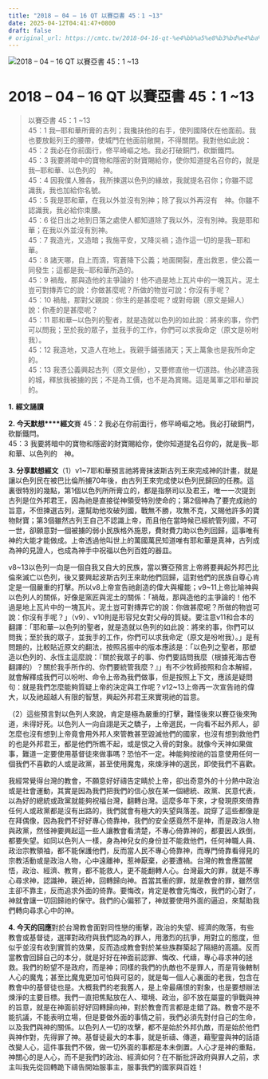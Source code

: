 ```yaml
---
title: "2018 – 04 – 16 QT 以賽亞書 45：1 ~13"
date: 2025-04-12T04:41:47+0800
draft: false
# original_url: https://cmtc.tw/2018-04-16-qt-%e4%bb%a5%e8%b3%bd%e4%ba%9e%e6%9b%b8-45%ef%bc%9a1-13
---
```


![2018 – 04 – 16 QT 以賽亞書 45：1 ~13](/images/qt.jpg   "2018 – 04 – 16 QT 以賽亞書 45：1 ~13")

# 2018 – 04 – 16 QT 以賽亞書 45：1 ~13

> 以賽亞書 45：1 ~13  
> 45：1 我─耶和華所膏的古列；我攙扶他的右手，使列國降伏在他面前。我也要放鬆列王的腰帶，使城門在他面前敞開，不得關閉。我對他如此說：  
> 45：2 我必在你前面行，修平崎嶇之地。我必打破銅門，砍斷鐵閂。  
> 45：3 我要將暗中的寶物和隱密的財寶賜給你，使你知道提名召你的，就是我─耶和華、以色列的　神。  
> 45：4 因我僕人雅各，我所揀選以色列的緣故，我就提名召你；你雖不認識我，我也加給你名號。  
> 45：5 我是耶和華，在我以外並沒有別神；除了我以外再沒有　神。你雖不認識我，我必給你束腰。  
> 45：6 從日出之地到日落之處使人都知道除了我以外，沒有別神。我是耶和華；在我以外並沒有別神。  
> 45：7 我造光，又造暗；我施平安，又降災禍；造作這一切的是我─耶和華。  
> 45：8 諸天哪，自上而滴，穹蒼降下公義；地面開裂，產出救恩，使公義一同發生；這都是我─耶和華所造的。  
> 45：9 禍哉，那與造他的主爭論的！他不過是地上瓦片中的一塊瓦片。泥土豈可對摶弄它的說：你做甚麼呢？所做的物豈可說：你沒有手呢？  
> 45：10 禍哉，那對父親說：你生的是甚麼呢？或對母親（原文是婦人）說：你產的是甚麼呢？  
> 45：11 耶和華─以色列的聖者，就是造就以色列的如此說：將來的事，你們可以問我；至於我的眾子，並我手的工作，你們可以求我命定（原文是吩咐我）。  
> 45：12 我造地，又造人在地上。我親手鋪張諸天；天上萬象也是我所命定的。  
> 45：13 我憑公義興起古列（原文是他），又要修直他一切道路。他必建造我的城，釋放我被擄的民；不是為工價，也不是為賞賜。這是萬軍之耶和華說的。

**1.** **經文誦讀**

**2. 今天默想****經文**賽 45：2 我必在你前面行，修平崎嶇之地。我必打破銅門，砍斷鐵閂。  
45：3 我要將暗中的寶物和隱密的財寶賜給你，使你知道提名召你的，就是我─耶和華、以色列的　神。

**3. 分享默想經文**（1）v1\~7耶和華預言祂將膏抹波斯古列王來完成神的計畫，就是讓以色列民在被巴比倫所擄70年後，由古列王來完成使以色列民歸回的任務。這裏很特別的幾點，第1個以色列所所膏立的，都是指祭司以及君王，唯一一次提到古列是位外邦君王，因為祂是直接從神領受特別使命的；第2個神為了要完成祂的旨意，不但揀選古列，還幫助他攻破列國，戰無不勝，攻無不克，又賜他許多的寶物財寶；第3個雖然古列王自己不認識上帝，而且他在當時候已經統管列國，不可一世，卻願意對一個被擄的弱小民族格外施恩，費財費力助以色列回歸，這事唯有神的大能才能做成。上帝透過他叫世上的萬國萬民知道唯有耶和華是真神，古列成為神的見證人，也成為神手中祝福以色列百姓的器皿。

v8\~13以色列一向是一個自我又自大的民族，當以賽亞預言上帝將要興起外邦巴比倫來滅亡以色列，後又要興起波斯古列王來助他們回歸，這對他們的民族自尊心肯定是一個嚴重的打擊。所以v8上帝宣告祂創造的偉大與權能；v9\~11上帝比喻神與以色列人的關係，好像是窯匠與泥土的關係：「禍哉，那與造他的主爭論的！他不過是地上瓦片中的一塊瓦片。泥土豈可對摶弄它的說：你做甚麼呢？所做的物豈可說：你沒有手呢？」（v9）、v10則是形容兒女對父母的質疑。要注意v11和合本的翻譯：「耶和華─以色列的聖者，就是造就以色列的如此說：將來的事，你們可以問我；至於我的眾子，並我手的工作，你們可以求我命定（原文是吩咐我）。」是有問題的，比較貼近原文的翻法，按照呂振中的版本應該是：「以色列之聖者，那塑造以色列的、永恆主這麼說：『關於我眾子的事、你們要詰問我麼（根據死海古卷翻譯的）？關於我手所作的、你們要統管我麼？』」有不少牧師按照和合本解經，就會解釋成我們可以吩咐、命令上帝為我們做事，但是按照上下文，應該是疑問句：就是我們怎麼能夠質疑上帝的決定與工作呢？v12\~13上帝再一次宣告祂的偉大，以及祂超越人有限的智慧，興起外邦君王來實現祂的旨意。

（2）這些預言對以色列人來說，肯定是極為嚴重的打擊，難怪後來以賽亞後來殉道，未得好死。以色列人一向自詡是天之驕子，上帝選民，一向看不起外邦人，卻怎麼也沒有想到上帝竟會用外邦人來管教甚至毀滅他們的國家，也沒有想到救他們的也是外邦君王，都是他們所瞧不起，或是恨之入骨的對象。就像今天神如果做事，難道一定要使用基督徒來做事嗎？恐怕不一定。神能夠按祂的旨意使用任何一個我們不喜歡的人或是政黨，甚至使用魔鬼，來煉淨神的選民，即使我們不喜歡。

我經常覺得台灣的教會，不願意好好禱告定睛於上帝，卻出奇意外的十分熱中政治或是社會運動，其實是因為我們把我們的信心放在某一個總統、政黨、民意代表，以為好的總統或政黨就能夠祝福台灣，翻轉台灣。這麼多年下來，才發現原來倚靠任何人或政黨都是沒有出路的，我們就會有極大的失望與落差。說穿了這些都像是在拜偶像，因為我們不好好專心倚靠神，我們的安全感竟然不是神，而是政治人物與政黨，然怪神要興起這一些人讓教會看清楚，不專心倚靠神的，都要因人跌倒，都要失望。如同以色列人一樣，身為神兒女的身份並不能救他們，任何神職人員、政治宗教領袖，都不能保護他們，反而當人民不專心倚靠神，而專門倚靠看得見的宗教活動或是政治人物，心中遠離神，惹神厭棄，必要遭禍。台灣的教會應當醒悟，政治、經濟、教育，都不能救人，更不能翻轉人心。台灣最大的罪，就是不專心尋求神，認識神，親近神，回轉歸向神。首當其衝的罪，就是教會的罪，雖然信主卻不靠主，反而追求外面的倚靠。要悔改，肯定是教會先悔改，我們的心對了，神就會讓一切回歸祂的保守。我們的心偏邪了，神就要使用外面的逼迫，來幫助我們轉向尋求心中的神。

**4. 今天的回應**對於台灣教會面對同性戀的衝擊，政治的失望、經濟的敗落，有些教會或基督徒，選擇對政府與我們認為的罪人，用激烈的抗爭，用對立的態度，但似乎並沒有收到實質的效果，反而造成教會對於某些族群築起了隔絕的高牆。反而當教會回歸自己的本分，就是好好在神面前認罪、悔改、代禱，專心尋求神的拯救。我們的盼望不是政府，而是神；同樣的我們的仇敵也不是罪人，而是背後轄制人心的魔鬼；甚至比魔鬼更加可怕與可惡的，就是每一個人心裏面的老我，包含在教會中的基督徒也是。大概我們的老我舊人，是上帝最痛恨的對象，也是要想辦法煉淨的主要目標。我們一直把焦點放在人、環境、政治，卻不放在屬靈的爭戰與神的旨意，就是在神面前好好回轉歸向神，對於教會而言都是走錯了路。教會不是不能抗議，不能表明立場，但是要做外面的事情之前，我們必須先對付自己的生命，以及我們與神的關係。以色列人一切的攻擊，都不是始於外邦仇敵，而是始於他們與神作對，先得罪了神。基督徒最大的本事，就是祈禱、傳道，藉聖靈與神的話語改變人心，這件事我們不做，做一切外面的事都是本未倒置。人心才是神的重點，神關心的是人心，而不是我們的政治、經濟如何？在不斷批評政府與罪人之前，求主叫我先從回轉跪下禱告開始服事主，服事我們的國家與百姓！
